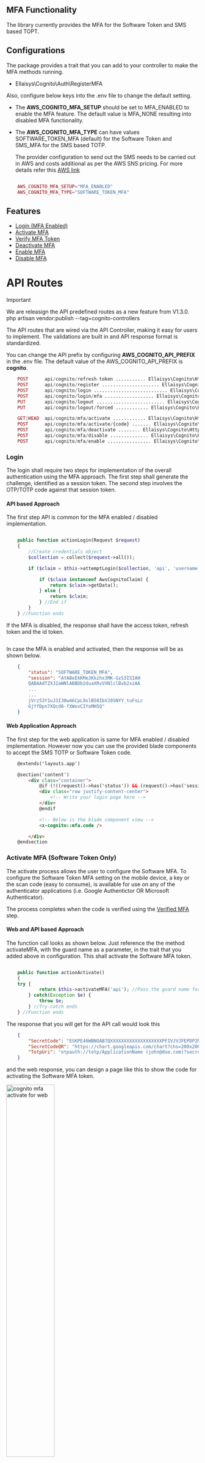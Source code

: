 ## **MFA Functionality**
The library currently provides the MFA for the Software Token and SMS based TOPT.

## **Configurations**
The package provides a trait that you can add to your controller to make the MFA methods running.
- Ellaisys\Cognito\Auth\RegisterMFA

Also, configure below keys into the .env file to change the default setting. 
 - The **AWS_COGNITO_MFA_SETUP** should be set to MFA_ENABLED to enable the MFA feature. The default value is MFA_NONE resulting into disabled MFA functionality. 
 - The **AWS_COGNITO_MFA_TYPE** can have values SOFTWARE_TOKEN_MFA (default) for the Software Token and SMS_MFA for the SMS based TOTP.

   The provider configuration to send out the SMS needs to be carried out in AWS and costs additional as per the AWS SNS pricing. For more details refer this [AWS link](https://aws.amazon.com/sns/sms-pricing/)

```php

    AWS_COGNITO_MFA_SETUP="MFA_ENABLED"
    AWS_COGNITO_MFA_TYPE="SOFTWARE_TOKEN_MFA"

```

## **Features**
- [Login (MFA Enabled)](#login)
- [Activate MFA](#activate-mfa-software-token-only)
- [Verify MFA Token](#verify-mfa-software-token-only)
- [Deactivate MFA](#deactivate-mfa-software-token-only)
- [Enable MFA](#enabledisable-mfa)
- [Disable MFA](#enabledisable-mfa)

# **API Routes**
>[!IMPORTANT]
>We are releasign the API predefined routes as a new feature from V1.3.0.
> php artisan vendor:publish --tag=cognito-controllers

The API routes that are wired via the API Controller, making it easy for users to implement. The validations are built in and API response format is standardized. 

You can change the API prefix by configuring **AWS_COGNITO_API_PREFIX** in the .env file. The default value of the AWS_COGNITO_API_PREFIX is **cognito**.

```php
    POST      api/cognito/refresh-token ........... Ellaisys\Cognito\Http\Controllers\Api\RefreshTokenController@actionRefreshToken
    POST      api/cognito/register ..................... Ellaisys\Cognito\Http\Controllers\Api\AuthController@actionRegister
    POST      api/cognito/login ........................... Ellaisys\Cognito\Http\Controllers\Api\AuthController@actionLogin
    POST      api/cognito/login/mfa .................. Ellaisys\Cognito\Http\Controllers\Api\MFAController@actionValidateMFA
    PUT       api/cognito/logout ......................... Ellaisys\Cognito\Http\Controllers\Api\AuthController@actionLogout
    PUT       api/cognito/logout/forced ............ Ellaisys\Cognito\Http\Controllers\Api\AuthController@actionLogoutForced

    GET|HEAD  api/cognito/mfa/activate ............ Ellaisys\Cognito\Http\Controllers\Api\MFAController@actionApiActivateMFA
    POST      api/cognito/mfa/activate/{code} ....... Ellaisys\Cognito\Http\Controllers\Api\MFAController@actionApiVerifyMFA
    POST      api/cognito/mfa/deactivate ........ Ellaisys\Cognito\Http\Controllers\Api\MFAController@actionApiDeactivateMFA
    POST      api/cognito/mfa/disable .............. Ellaisys\Cognito\Http\Controllers\Api\MFAController@actionApiDisableMFA
    POST      api/cognito/mfa/enable ................ Ellaisys\Cognito\Http\Controllers\Api\MFAController@actionApiEnableMFA
```

### **Login**
The login shall require two steps for implementation of the overall authentication using the MFA approach. The first step shall generate the challenge, identified as a session token. The second step involves the OTP/TOTP code against that session token.

#### API based Approach
The first step API is common for the MFA enabled / disabled implementation.

```php

    public function actionLogin(Request $request)
    {
        //Create credentials object
        $collection = collect($request->all());

        if ($claim = $this->attemptLogin($collection, 'api', 'username', 'password', true)) {

            if ($claim instanceof AwsCognitoClaim) {
                return $claim->getData();
            } else {
                return $claim;
            } //End if
        }
    } //Function ends

```
If the MFA is disabled, the response shall have the access token, refresh token and the id token.
```json

```

In case the MFA is enabled and activated, then the response will be as shown below.
```json
    {
        "status": "SOFTWARE_TOKEN_MFA",
        "session": "AYABeEkKMeJKkzhx3MK-GzS3ISIAH
        QABAAdTZXJ2aWNlABBDb2duaXRvVXNlclBvb2xzAA
        ...
        ...
        jVrz53Y1uJ3I30w46CpL9xlB50IbVJ0SNYY_tuFsLc
        GjYfDpn7XQcd6-fXWovCIYoMH5Q"
    }
```

#### Web Application Approach
The first step for the web application is same for MFA enabled / disabled implementation. However now you can use the provided blade components to accept the SMS TOTP or Software Token code.

```html
    @extends('layouts.app')

    @section('content')
        <div class="container">
            @if (!((request()->has('status')) && (request()->has('session_token'))))
            <div class="row justify-content-center">
                <!-- Write your login page here -->
            </div>
            @endif

            <!-- Below is the blade component view -->
            <x-cognito::mfa.code />

        </div>
    @endsection
```

### **Activate MFA (Software Token Only)**
The activate process allows the user to configure the Software MFA. To configure the Software Token MFA setting on the mobile device, a key or the scan code (easy to consume), is available for use on any of the authenticator applications (i.e. Google Authentictor OR Microsoft Authenticator).

The process completes when the code is verified using the [Verified MFA](#verify-mfa-software-token-only) step.

#### Web and API based Approach
The function call looks as shown below. Just reference the the method activateMFA, with the guard name as a parameter, in the trait that you added above in configuration. This shall activate the Software MFA token.

```php

    public function actionActivate()
    {
	try {
            return $this->activateMFA('api'); //Pass the guard name for web/api calls
        } catch(Exception $e) {
			throw $e;
        } //Try-catch ends
    } //Function ends

```
The response that you will get for the API call would look this

```json
    {
        "SecretCode": "ESKPE46WBNOAB7QXXXXXXXXXXXXXXXXXXXPFIVJVJFEPDP2NNIA",
        "SecretCodeQR": "https://chart.googleapis.com/chart?chs=200x200&cht=qr&chl=otpauth://totp/ApplicationName (john@doe.com)?secret=ESKPE46WBNOAB7QXXXXXXXXXXXXXXXXXXXPFIVJVJFEPDP2NNIA&issuer=ApplicationName&choe=UTF-8",
        "TotpUri": "otpauth://totp/ApplicationName (john@doe.com)?secret=ESKPE46WBNOAB7QXXXXXXXXXXXXXXXXXXXPFIVJVJFEPDP2NNIA&issuer=ApplicationName"
    }
```
and the web response, you can design a page like this to show the code for activating the Software MFA token.

<img src="./assets/images/web_application_activate.png" width="50%" alt="cognito mfa activate for web"/>

>[!IMPORTANT]
>In case you want to change the QR Generator library, you can change the value in the configuration file with the key **mfa_qr_library**. Alternately, you can set the string in the environment file identified by **AWS_COGNITO_MFA_QR_LIBRARY**. 

### **Verify MFA (Software Token Only)**
In order to complete the activation process, the verification is an essential step. As part of this verification process, you need to enter the code (available in the authenticator application) while submitting the request. The implementation needs to be updated depending on the web or API controller. The response will be HTTP Status Code 200.

```php

    public function actionVerify(string $code)
    {
	try {
            return $this->verifyMFA('api', $code); //Pass the guard name for web/api calls and the MFA code from the device
        } catch(Exception $e) {
			throw $e;
        } //Try-catch ends
    } //Function ends

```


### **Deactivate MFA (Software Token Only)**
In order to deactivate the MFA for a user, this process can be called to deactivate the MFA. In most practical situations, you can skip this implementation. This uses the access token for deactivation.

In order to enable/disable another user based on your RBAC implementation, you can use the [Enable/Diable Feature](#enabledisable-mfa)

```php

    public function actionDeactivateMFA()
    {
	try {
            return $this->deactivateMFA('api'); //Pass the guard name for web/api calls
        } catch(Exception $e) {
			throw $e;
        } //Try-catch ends
    } //Function ends

```

### **Enable/Disable MFA**
This feature allows the admin user to enable/disable a user's MFA (both Software Token and SMS) using an email address. The developer must implement the RBAC to ensure this feature is not misused.

Below methods in the trait help to enable or disable the MFA returning the HTTP Success Code.

```php

    public function actionEnableMFA(Request $request, string $userEmail)
    {
	try {
            $return $this->enableMFA('web', $userEmail); //Pass the guard name for web/api calls
        } catch(Exception $e) {
			throw $e;
        } //Try-catch ends
    } //Function ends


    public function actionDisableMFA(Request $request, string $userEmail)
    {
	try {
            $return $this->disableMFA('web', $userEmail); //Pass the guard name for web/api calls
        } catch(Exception $e) {
			throw $e;
        } //Try-catch ends
    } //Function ends

```
